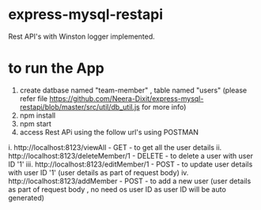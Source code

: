 # express-mysql-restapi

Rest API's with Winston logger implemented.

# to run the App
1. create datbase named "team-member" , table named "users" (please refer file https://github.com/Neera-Dixit/express-mysql-restapi/blob/master/src/util/db_util.js for more info)
2. npm install
3. npm start
4. access Rest APi using the follow url's using POSTMAN

i. http://localhost:8123/viewAll - GET - to get all the user details
ii. http://localhost:8123/deleteMember/1 - DELETE - to delete a user with user ID '1'
iii. http://localhost:8123/editMember/1 - POST - to update user details  with user ID '1' (user details as part of request body)
iv. http://localhost:8123/addMember - POST - to add a new user (user details as part of request body , no need os user ID as user ID will be auto generated)

